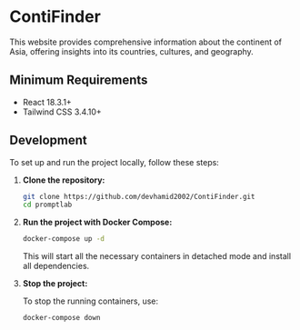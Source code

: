 # ContiFinder

This website provides comprehensive information about the continent of Asia, offering insights into its countries, cultures, and geography.

## Minimum Requirements

- React 18.3.1+
- Tailwind CSS 3.4.10+

## Development

To set up and run the project locally, follow these steps:

1. **Clone the repository:**

    ```bash
    git clone https://github.com/devhamid2002/ContiFinder.git
    cd promptlab
    ```

2. **Run the project with Docker Compose:**

    ```bash
    docker-compose up -d
    ```

    This will start all the necessary containers in detached mode and install all dependencies.

3. **Stop the project:**

    To stop the running containers, use:

    ```bash
    docker-compose down
    ```
    

